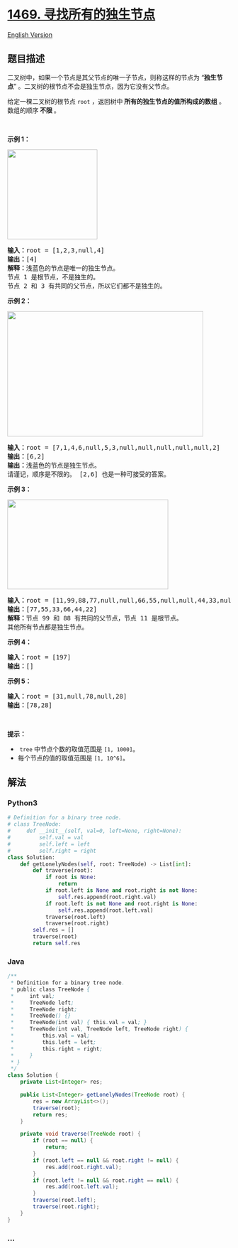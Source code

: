 # [1469. 寻找所有的独生节点](https://leetcode-cn.com/problems/find-all-the-lonely-nodes)

[English Version](/solution/1400-1499/1469.Find%20All%20The%20Lonely%20Nodes/README_EN.md)

## 题目描述

<!-- 这里写题目描述 -->

<p>二叉树中，如果一个节点是其父节点的唯一子节点，则称这样的节点为 &ldquo;<strong>独生节点</strong>&rdquo; 。二叉树的根节点不会是独生节点，因为它没有父节点。</p>

<p>给定一棵二叉树的根节点&nbsp;<code>root</code> ，返回树中<strong> 所有的独生节点的值所构成的数组</strong> 。数组的顺序<strong> 不限 </strong>。</p>

<p>&nbsp;</p>

<p><strong>示例 1：</strong></p>

<p><img alt="" src="https://cdn.jsdelivr.net/gh/doocs/leetcode@main/solution/1400-1499/1469.Find%20All%20The%20Lonely%20Nodes/images/e1.png" style="height:202px; width:203px" /></p>

<pre>
<strong>输入：</strong>root = [1,2,3,null,4]
<strong>输出：</strong>[4]
<strong>解释：</strong>浅蓝色的节点是唯一的独生节点。
节点 1 是根节点，不是独生的。
节点 2 和 3 有共同的父节点，所以它们都不是独生的。
</pre>

<p><strong>示例 2：</strong></p>

<p><img alt="" src="https://cdn.jsdelivr.net/gh/doocs/leetcode@main/solution/1400-1499/1469.Find%20All%20The%20Lonely%20Nodes/images/e2.png" style="height:282px; width:442px" /></p>

<pre>
<strong>输入：</strong>root = [7,1,4,6,null,5,3,null,null,null,null,null,2]
<strong>输出：</strong>[6,2]
<strong>输出：</strong>浅蓝色的节点是独生节点。
请谨记，顺序是不限的。 [2,6] 也是一种可接受的答案。
</pre>

<p><strong>示例 3：</strong></p>

<p><strong><img alt="" src="https://cdn.jsdelivr.net/gh/doocs/leetcode@main/solution/1400-1499/1469.Find%20All%20The%20Lonely%20Nodes/images/tree.png" style="height:202px; width:363px" /> </strong></p>

<pre>
<strong>输入：</strong>root = [11,99,88,77,null,null,66,55,null,null,44,33,null,null,22]
<strong>输出：</strong>[77,55,33,66,44,22]
<strong>解释：</strong>节点 99 和 88 有共同的父节点，节点 11 是根节点。
其他所有节点都是独生节点。</pre>

<p><strong>示例 4：</strong></p>

<pre>
<strong>输入：</strong>root = [197]
<strong>输出：</strong>[]
</pre>

<p><strong>示例 5：</strong></p>

<pre>
<strong>输入：</strong>root = [31,null,78,null,28]
<strong>输出：</strong>[78,28]
</pre>

<p>&nbsp;</p>

<p><strong>提示：</strong></p>

<ul>
	<li>&nbsp;<code>tree</code>&nbsp;中节点个数的取值范围是&nbsp;<code>[1, 1000]</code>。</li>
	<li>每个节点的值的取值范围是&nbsp;<code>[1, 10^6]</code>。</li>
</ul>


## 解法

<!-- 这里可写通用的实现逻辑 -->

<!-- tabs:start -->

### **Python3**

<!-- 这里可写当前语言的特殊实现逻辑 -->

```python
# Definition for a binary tree node.
# class TreeNode:
#     def __init__(self, val=0, left=None, right=None):
#         self.val = val
#         self.left = left
#         self.right = right
class Solution:
    def getLonelyNodes(self, root: TreeNode) -> List[int]:
        def traverse(root):
            if root is None:
                return
            if root.left is None and root.right is not None:
                self.res.append(root.right.val)
            if root.left is not None and root.right is None:
                self.res.append(root.left.val)
            traverse(root.left)
            traverse(root.right)
        self.res = []
        traverse(root)
        return self.res
```

### **Java**

<!-- 这里可写当前语言的特殊实现逻辑 -->

```java
/**
 * Definition for a binary tree node.
 * public class TreeNode {
 *     int val;
 *     TreeNode left;
 *     TreeNode right;
 *     TreeNode() {}
 *     TreeNode(int val) { this.val = val; }
 *     TreeNode(int val, TreeNode left, TreeNode right) {
 *         this.val = val;
 *         this.left = left;
 *         this.right = right;
 *     }
 * }
 */
class Solution {
    private List<Integer> res;

    public List<Integer> getLonelyNodes(TreeNode root) {
        res = new ArrayList<>();
        traverse(root);
        return res;
    }

    private void traverse(TreeNode root) {
        if (root == null) {
            return;
        }
        if (root.left == null && root.right != null) {
            res.add(root.right.val);
        }
        if (root.left != null && root.right == null) {
            res.add(root.left.val);
        }
        traverse(root.left);
        traverse(root.right);
    }
}
```

### **...**

```

```

<!-- tabs:end -->
